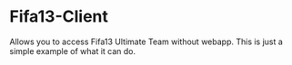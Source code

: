 Fifa13-Client
=============

Allows you to access Fifa13 Ultimate Team without webapp. This is just a simple example of what it can do.